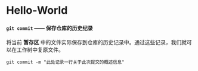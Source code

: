 # Hello-World



#### `git commit` —— 保存仓库的历史纪录

将当前 **暂存区** 中的文件实际保存到仓库的历史记录中。通过这些记录，我们就可以在工作树中复原文件。

`git commit -m "此处记录一行关于此次提交的概述信息"`

